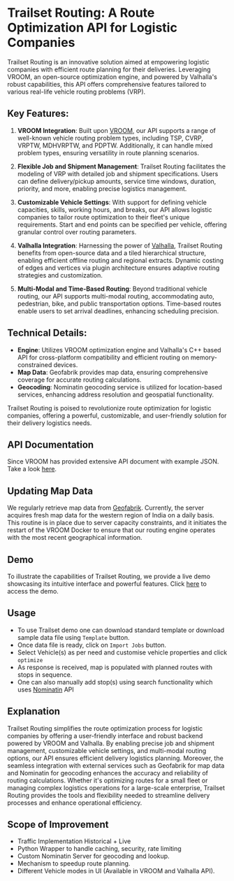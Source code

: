 
# Trailset Routing: A Route Optimization API for Logistic Companies

Trailset Routing is an innovative solution aimed at empowering logistic companies with efficient route planning for their deliveries. Leveraging VROOM, an open-source optimization engine, and powered by Valhalla's robust capabilities, this API offers comprehensive features tailored to various real-life vehicle routing problems (VRP).

## Key Features:

1. **VROOM Integration**: Built upon [VROOM](https://github.com/VROOM-Project/vroom), our API supports a range of well-known vehicle routing problem types, including TSP, CVRP, VRPTW, MDHVRPTW, and PDPTW. Additionally, it can handle mixed problem types, ensuring versatility in route planning scenarios.

2. **Flexible Job and Shipment Management**: Trailset Routing facilitates the modeling of VRP with detailed job and shipment specifications. Users can define delivery/pickup amounts, service time windows, duration, priority, and more, enabling precise logistics management.

3. **Customizable Vehicle Settings**: With support for defining vehicle capacities, skills, working hours, and breaks, our API allows logistic companies to tailor route optimization to their fleet's unique requirements. Start and end points can be specified per vehicle, offering granular control over routing parameters.

4. **Valhalla Integration**: Harnessing the power of [Valhalla](https://github.com/valhalla/valhalla), Trailset Routing benefits from open-source data and a tiled hierarchical structure, enabling efficient offline routing and regional extracts. Dynamic costing of edges and vertices via plugin architecture ensures adaptive routing strategies and customization.

5. **Multi-Modal and Time-Based Routing**: Beyond traditional vehicle routing, our API supports multi-modal routing, accommodating auto, pedestrian, bike, and public transportation options. Time-based routes enable users to set arrival deadlines, enhancing scheduling precision.

## Technical Details:

- **Engine**: Utilizes VROOM optimization engine and Valhalla's C++ based API for cross-platform compatibility and efficient routing on memory-constrained devices.
- **Map Data**: Geofabrik provides map data, ensuring comprehensive coverage for accurate routing calculations.
- **Geocoding**: Nominatin geocoding service is utilized for location-based services, enhancing address resolution and geospatial functionality.

Trailset Routing is poised to revolutionize route optimization for logistic companies, offering a powerful, customizable, and user-friendly solution for their delivery logistics needs.


## API Documentation
Since VROOM has provided extensive API document with example JSON. Take a look [here](https://github.com/VROOM-Project/vroom/blob/master/docs/API.md).  


## Updating Map Data
We regularly retrieve map data from [Geofabrik](https://download.geofabrik.de/). Currently, the server acquires fresh map data for the western region of India on a daily basis. This routine is in place due to server capacity constraints, and it initiates the restart of the VROOM Docker to ensure that our routing engine operates with the most recent geographical information.


## Demo

To illustrate the capabilities of Trailset Routing, we provide a live demo showcasing its intuitive interface and powerful features. Click [here](http://trailset.in/) to access the demo.

## Usage
- To use Trailset demo one can download standard template or download sample data file using `Template` button. 
- Once data file is ready, click on `Import Jobs` button. 
- Select Vehicle(s) as per need and customise vehicle properties and click `optimize`
- As response is received, map is populated with planned routes with stops in sequence.
- One can also manually add stop(s) using search functionality which uses [Nominatin](https://nominatim.org/release-docs/latest/api/Overview/) API


## Explanation

Trailset Routing simplifies the route optimization process for logistic companies by offering a user-friendly interface and robust backend powered by VROOM and Valhalla. By enabling precise job and shipment management, customizable vehicle settings, and multi-modal routing options, our API ensures efficient delivery logistics planning. Moreover, the seamless integration with external services such as Geofabrik for map data and Nominatin for geocoding enhances the accuracy and reliability of routing calculations. Whether it's optimizing routes for a small fleet or managing complex logistics operations for a large-scale enterprise, Trailset Routing provides the tools and flexibility needed to streamline delivery processes and enhance operational efficiency.


## Scope of Improvement
- Traffic Implementation Historical + Live
- Python Wrapper to handle caching, security, rate limiting
- Custom Nominatin Server for geocoding and lookup.
- Mechanism to speedup route planning.
- Different Vehicle modes in UI (Available in VROOM and Valhalla API).
